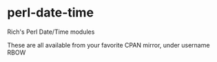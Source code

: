 perl-date-time
==============

Rich's Perl Date/Time modules

These are all available from your favorite CPAN mirror, under username RBOW
